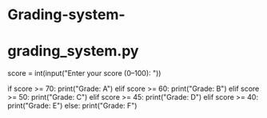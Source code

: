 # Grading-system-
# grading_system.py

score = int(input("Enter your score (0–100): "))

if score >= 70:
    print("Grade: A")
elif score >= 60:
    print("Grade: B")
elif score >= 50:
    print("Grade: C")
elif score >= 45:
    print("Grade: D")
elif score >= 40:
    print("Grade: E")
else:
    print("Grade: F")
